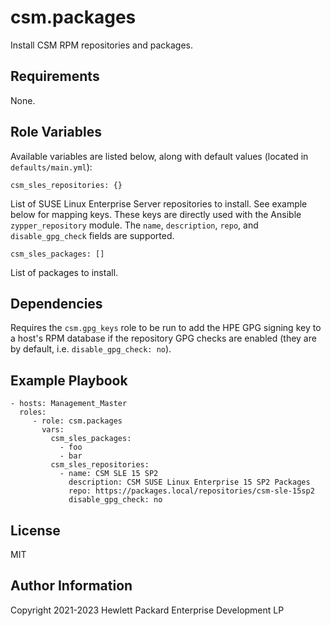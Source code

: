 csm.packages
=========

Install CSM RPM repositories and packages.


Requirements
------------

None.

Role Variables
--------------

Available variables are listed below, along with default values (located in
`defaults/main.yml`):

    csm_sles_repositories: {}

List of SUSE Linux Enterprise Server repositories to install. See example below
for mapping keys. These keys are directly used with the Ansible `zypper_repository`
module. The `name`, `description`, `repo`, and `disable_gpg_check` fields are
supported.

    csm_sles_packages: []

List of packages to install.

Dependencies
------------

Requires the `csm.gpg_keys` role to be run to add the HPE GPG signing key to a
host's RPM database if the repository GPG checks are enabled (they are by
default, i.e. `disable_gpg_check: no`).

Example Playbook
----------------

    - hosts: Management_Master
      roles:
         - role: csm.packages
           vars:
             csm_sles_packages:
               - foo
               - bar
             csm_sles_repositories:
               - name: CSM SLE 15 SP2
                 description: CSM SUSE Linux Enterprise 15 SP2 Packages
                 repo: https://packages.local/repositories/csm-sle-15sp2
                 disable_gpg_check: no

License
-------

MIT

Author Information
------------------

Copyright 2021-2023 Hewlett Packard Enterprise Development LP
